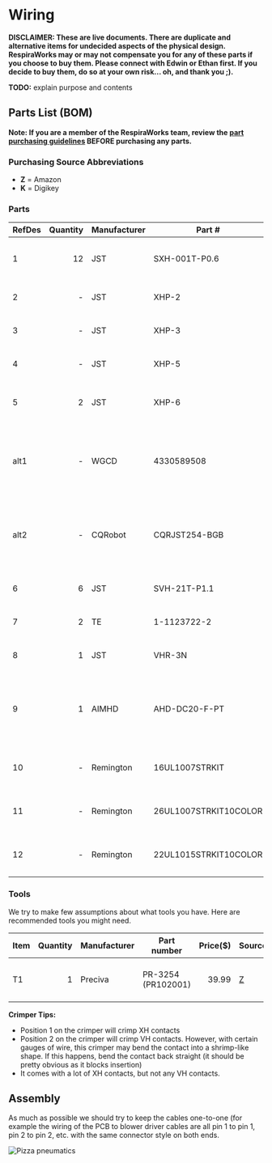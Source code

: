 # Wiring

**DISCLAIMER: These are live documents.
There are duplicate and alternative items for undecided aspects of the physical design.
RespiraWorks may or may not compensate you for any of these parts if you choose to buy them. Please connect with Edwin or Ethan first.
If you decide to buy them, do so at your own risk... oh, and thank you ;).**

**TODO:** explain purpose and contents

## Parts List (BOM)

**Note: If you are a member of the RespiraWorks team, review the
[part purchasing guidelines](../../manufacturing/README.md#part-purchasing-guidelines)
BEFORE purchasing any parts.**

### Purchasing Source Abbreviations

* **Z** = Amazon
* **K** = Digikey

### Parts

| RefDes | Quantity | Manufacturer  | Part #              | Price($)     | Sources         | Notes |
| ------ |---------:| ------------- | ------------------- | ------------:|-----------------| ----- |
| 1      |       12 | JST           | SXH-001T-P0.6       |         0.10 | [K][1digi]      | XH crimps, for sensor & actuator connections |
| 2      |        - | JST           | XHP-2               |         0.10 | [K][2digi]      | XH 2-pin housings, for solenoid |
| 3      |        - | JST           | XHP-3               |         0.10 | [K][3digi]      | XH 3-pin housings, for heater |
| 4      |        - | JST           | XHP-5               |         0.12 | [K][4digi]      | XH 5-pin housings, for sensors |
| 5      |        2 | JST           | XHP-6               |         0.12 | [K][5digi]      | XH 6-pin housings, for blower control |
| alt1   |        - | WGCD          | 4330589508          |         8.99 | [Z][alt1amzn]   | XH connector kit for 2/3/4/5 pins, alternative for 1+2+3+4 above |
| alt2   |        - | CQRobot       | CQRJST254-BGB       |         9.99 | [Z][alt2amzn]   | XH connector kit for 6/7/8 pins, alternative for 1+5 above |
| 6      |        6 | JST           | SVH-21T-P1.1        |         0.11 | [K][6digi]      | VH crimps, for power connectors |
| 7      |        2 | TE            | 1-1123722-2         |         0.18 | [K][7digi]      | VH housing 2 pin, for blower power |
| 8      |        1 | JST           | VHR-3N              |         0.14 | [K][8digi]      | VH housing 3 pin, for main power |
| 9      |        1 | AIMHD         | AHD-DC20-F-PT       |    9.99 / 20 | [Z][9amzn]      | Female Power Pigtail DC 5.5mm x 2.1mm Connectors, for main power |
| 10     |        - | Remington     | 16UL1007STRKIT      |        29.70 | [Z][10amzn]     | 16 AWG wire, for blower power cable |
| 11     |        - | Remington     | 26UL1007STRKIT10COLOR |      31.60 | [Z][11amzn]     | 26 AWG wire, for signal/control cables |
| 12     |        - | Remington     | 22UL1015STRKIT10COLOR |      37.75 | [Z][12amzn]     | 22 AWG wire, for signal/control cables |

[1digi]:    https://www.digikey.com/short/z44f8d
[2digi]:    https://www.digikey.com/short/z44f8f
[3digi]:    https://www.digikey.com/short/z44fb9
[4digi]:    https://www.digikey.com/short/z44r0b
[5digi]:    https://www.digikey.com/short/z44ff8
[alt1amzn]: https://www.amazon.com/gp/product/B06ZZ45G7G
[alt2amzn]: https://www.amazon.com/gp/product/B079MJ1RYN
[6digi]:    https://www.digikey.com/short/z44fjr
[7digi]:    https://www.digikey.com/short/z44fwj
[8digi]:    https://www.digikey.com/short/z44fwp
[9amzn]:    https://www.amazon.com/Connectors-Upgraded-Surveillance-Transformer-Connection/dp/B0768V9V5Q
[10amzn]: https://www.amazon.com/gp/product/B00N51OJJ4
[11amzn]: https://www.amazon.com/gp/product/B011JC76OA
[12amzn]: https://www.amazon.com/gp/product/B073SDGNKW

### Tools

We try to make few assumptions about what tools you have. Here are recommended tools you might need.

| Item | Quantity | Manufacturer  | Part number         | Price($) | Sources         | Notes |
| ---- |---------:| ------------- | ------------------- | --------:|-----------------| ----- |
| T1   |        1 | Preciva         | PR-3254 (PR102001)             |    39.99 | [Z][t1amzn]     | Crimping tool for HX and HV connectors |

[t1amzn]:https://www.amazon.com/gp/product/B07R1H3Z8X

**Crimper Tips:**

* Position 1 on the crimper will crimp XH contacts
* Position 2 on the crimper will crimp VH contacts.  However, with certain gauges of wire, this crimper may bend the contact into a shrimp-like shape.  If this happens, bend the contact back straight (it should be pretty obvious as it blocks insertion)
* It comes with a lot of XH contacts, but not any VH contacts.

## Assembly

As much as possible we should try to keep the cables one-to-one
(for example the wiring of the PCB to blower driver cables are all pin 1 to pin 1,
pin 2 to pin 2, etc. with the same connector style on both ends.

![Pizza pneumatics](images/wires.jpg)
